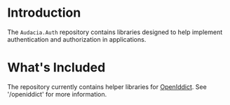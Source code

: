 # Introduction 

The `Audacia.Auth` repository contains libraries designed to help implement authentication and authorization in applications.

# What's Included

The repository currently contains helper libraries for [OpenIddict](https://documentation.openiddict.com/). See '/openiddict' for more information.
